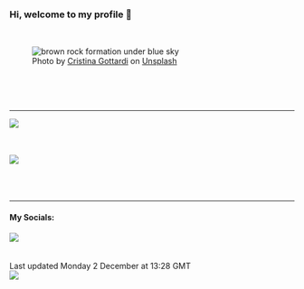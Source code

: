 <h3>Hi, welcome to my profile 👋</h3>

<br />
<figure>
  <img
    src="https://images.unsplash.com/photo-1508739773434-c26b3d09e071?crop=entropy&cs=tinysrgb&fit=max&fm=jpg&ixid=M3wyNzQ3MDB8MHwxfHJhbmRvbXx8fHx8fHx8fDE3MzMxNDI4OTZ8&ixlib=rb-4.0.3&q=80&w=1080&auto=format"
    alt="brown rock formation under blue sky" 
  />
  <figcaption>Photo by <a
    href="https://unsplash.com/@cristina_gottardi?utm_source=Profile%20readme&utm_medium=referral">Cristina Gottardi</a> on <a
    href="https://unsplash.com/?utm_source=Profile%20readme&utm_medium=referral">Unsplash</a></figcaption>
</figure>




  <br /><br /><br />

<hr />
<img
  src="https://github-readme-stats.vercel.app/api?username=shanelucy&show_icons=true&theme=calm"
/>
<br /><br /><br />

<img 
  src="https://github-readme-stats.vercel.app/api/top-langs/?username=shanelucy&theme=calm"
/>
<br /><br /><br /><br />
<hr />
<h4>My Socials:</h4>
<a href="https://uk.linkedin.com/in/shane-lucy-4735b616a">
  <img
    src="https://img.shields.io/badge/linkedin%20-%230077B5.svg?&style=for-the-badge&logo=linkedin&logoColor=white"
  />
</a>
<br /><br /><br />
Last updated Monday 2 December at 13:28 GMT
<br />
<img
  src="https://github.com/ShaneLucy/ShaneLucy/workflows/README%20build/badge.svg"
/>
